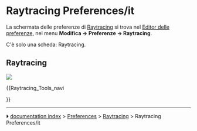 # Raytracing Preferences/it
La schermata delle preferenze di [Raytracing](Raytracing_Workbench/it.md) si trova nel [Editor delle preferenze](Preferences_Editor/it.md), nel menu **Modifica → Preferenze → Raytracing**.

C\'è solo una scheda: Raytracing.

## Raytracing

![](images/Preference_Raytracing_Tab_01.png )


{{Raytracing_Tools_navi

}}



---
⏵ [documentation index](../README.md) > [Preferences](Category_Preferences.md) > [Raytracing](Category_Raytracing.md) > Raytracing Preferences/it
